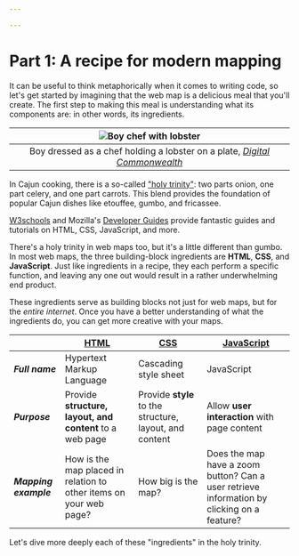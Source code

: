 ```yaml
---

---
```


# Part 1: A recipe for modern mapping

It can be useful to think metaphorically when it comes to writing code, so let's get started by imagining that the web map is a delicious meal that you'll create. The first step to making this meal is understanding what its components are: in other words, its ingredients.

|![Boy chef with lobster](https://iiif.digitalcommonwealth.org/iiif/2/commonwealth:pz50hc948/108,75,1468,982/full/0/default.jpg)
|:---:|
|Boy dressed as a chef holding a lobster on a plate, _[Digital Commonwealth](https://www.digitalcommonwealth.org/search/commonwealth:pz50hc930)_

In Cajun cooking, there is a so-called ["holy trinity"](https://www.nola.com/entertainment_life/eat-drink/article_b33ce87d-77f1-56b9-a32e-fc725b5a4de5.html): two parts onion, one part celery, and one part carrots. This blend provides the foundation of popular Cajun dishes like etouffee, gumbo, and fricassee.

<aside>

[W3schools](https://www.w3schools.com/) and Mozilla's [Developer Guides](https://developer.mozilla.org/en-US/docs/Web/Guide) provide fantastic guides and tutorials on HTML, CSS, JavaScript, and more.

</aside>

There's a holy trinity in web maps too, but it's a little different than gumbo. In most web maps, the three building-block ingredients are **HTML**, **CSS**, and **JavaScript**. Just like ingredients in a recipe, they each perform a specific function, and leaving any one out would result in a rather underwhelming end product.

These ingredients serve as building blocks not just for web maps, but for the *entire internet*. Once you have a better understanding of what the ingredients do, you can get more creative with your maps.

| | [HTML](https://www.w3schools.com/html/html_intro.asp) | [CSS](https://www.w3schools.com/css/css_intro.asp)       | [JavaScript](https://www.w3schools.com/js/js_intro.asp)      |
|--------------- | --------------- | ------------- | ---------------- |
| **_Full name_** | Hypertext Markup Language | Cascading style sheet | JavaScript |
| **_Purpose_** | Provide **structure, layout, and content** to a web page | Provide **style** to the structure, layout, and content | Allow **user interaction** with page content |
| **_Mapping example_** | How is the map placed in relation to other items on your web page? | How big is the map? | Does the map have a zoom button? Can a user retrieve information by clicking on a feature? |

Let's dive more deeply each of these "ingredients" in the holy trinity.

<!-- 


## Differences between desktop and web mapping

[QGIS](https://cartinal.leventhalmap.org/guides/getting-started-with-qgis/) is an excellent software for creating spatial data and static maps, but it's not as good for generating interactive maps that you can share on the web.

This table details a few key differences between creating maps with a desktop GIS software (like QGIS) and creating maps in a web environment.

|  | Desktop       | Web mapping      |
| --------------- | ------------- | ---------------- |
| **_Purpose_** | Project-oriented; best for data creation, manipulation, and analysis | Tool- and app-oriented; best for data visualization and user interactivity |
| **_Interface_** | Point-and-click or drag-and-drop in a graphical user interface | Edit raw files in a text editor or integrated development environment |
| **_Formats_** | Shapefiles for vector data, GeoTIFFs for raster data | GeoJSON for vector data, tile services for raster data |
| **_Programming languages_** | Python for spatial analysis and geoprocessing | HTML for structure, CSS for style, JavaScript for interaction |

<aside>

**Note**: One of the reasons that web mapping isn't ideal for spatial analysis is that modern web browsers are restricted 

</aside>

## What is Leaflet?

Test

## Getting started with Glitch

Glitch, a web tool for real-time app development, will serve as our "home base" in this tutorial. It's where you'll store all your spatial data, as well as edit the files that will structure your web map.

To open your first Glitch project:

1. Navigate to [Glitch's website](https://glitch.com) and create an account
2. Open up our [LMEC data viz starter pack](https://glitch.com/~lmec-dv-starter), a Glitch project that functions as a web map template
3. Click `"Remix your own"`

Welcome to your first Glitch project! You should see something like this:

|![glitch project](../media/glitchgif.gif)
|:--:|

<aside>

**Note:** Glitch automatically names remixed projects with three random words (mine above is called "brawny-resolute-tick"), so give your new project a better name. You can change the name by clicking `Settings` > `Edit project details`.

</aside>

There are three panes in the Glitch app. On the left side, the **file tree** shows all the files that comprise your project. In the middle, the **file editor** allows you to edit those files directly. And on the right side, the **preview pane** provides a fully rendered and actively updated view of your app.

In the preview pane, the web map is currently being rendered by three files in your file tree:

1. `index.html`
2. `script.js`
3. `style.css`

| | index.html | styles.css       | script.js      |
|--------------- | --------------- | ------------- | ---------------- |
| **_Language_** | [HTML](https://www.w3schools.com/html/html_intro.asp) | [CSS](https://developer.mozilla.org/en-US/docs/Learn/CSS/First_steps/What_is_CSS) | [JavaScript](https://developer.mozilla.org/en-US/docs/Learn/JavaScript/First_steps/What_is_JavaScript) |
| **_Purpose_** | Provide **structure, layout, and content** to a web page | Provide **style** to the structure, layout, and content | Allow **user interaction** with page content |
| **_Example_** | What text appears on your web page? Where does the map go? | In what font will the text be rendered? How big is the map? | Does the map have a zoom button? Can a user retrieve information by clicking on a feature? |

Each of these files contains code, or instructions, which tell a computer how to render parts of a page. Let's explore each file individually and see how changing its content affects our map.

### Dive into `index.html`

In your project, click on `index.html` to view its contents. You'll see a lot of angular brackets `< >`, or **tags**, throughout the file. Navigate to the section below...

```html
<section class="top-matter mb-4">
    <div class="glitchButton m-3" style="float:right;z-index:3">
    <img
        src="https://s3.us-east-2.wasabisys.com/lmec-public-files/images/LMEC_compass_transparent.png"
        id="lmec-logo"
        alt="LMEC Logo"
    />
    </div>
    <div class="container">
    <h1 class="heading is-size-2 has-text-centered">
        Project Name Goes
    </h1>
    <p class="has-text-centered">
        You can add some text here.
    </p>
    </div>
</section>
```
<aside>

**Note:** Titles like `index.html`, `styles.css`, and `script.js` are _mainly_ named as such by convention.

</aside>

...  and make a few changes!

1. Update the project name between the `<h1>` tags
2. Add some text between the `<p>` tags
3. OPTIONAL: Trade out the LMEC logo for a different one (you can do this by replacing the URL between quotes at the `src` tag with a different URL )

For an in-depth description of what different HTML tags and elements mean, check out [Mozilla's documentation on the topic](https://developer.mozilla.org/en-US/docs/Web/HTML). What else might you want to add or change about the structure of this page?

### Dive into `styles.css` -->